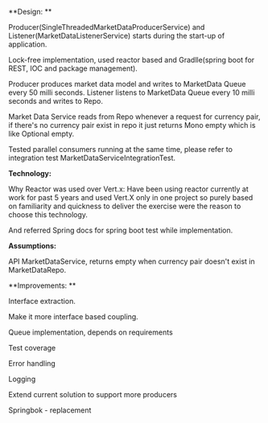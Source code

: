 **Design: **

Producer(SingleThreadedMarketDataProducerService) and Listener(MarketDataListenerService) starts during the start-up of application.

Lock-free implementation, used reactor based and Gradlle(spring boot for REST, IOC and package management).

Producer produces market data model and writes to MarketData Queue every 50 milli seconds. Listener listens to MarketData Queue every 10 milli seconds and writes to Repo.

Market Data Service reads from Repo whenever a request for currency pair, if there's no currency pair exist in repo it just returns Mono empty which is like Optional empty.

Tested parallel consumers running at the same time, please refer to integration test MarketDataServiceIntegrationTest.

**Technology:** 

Why Reactor was used over Vert.x: Have been using reactor currently at work for past 5 years and used Vert.X only in one project 
so purely based on familiarity and quickness to deliver the exercise were the reason to choose this technology.

And referred Spring docs for spring boot test while implementation.

**Assumptions:** 

API MarketDataService, returns empty when currency pair doesn't exist in MarketDataRepo.

**Improvements: **

Interface extraction. 

Make it more interface based coupling. 

Queue implementation, depends on requirements 

Test coverage 

Error handling 

Logging 

Extend current solution to support more producers 

Springbok - replacement
